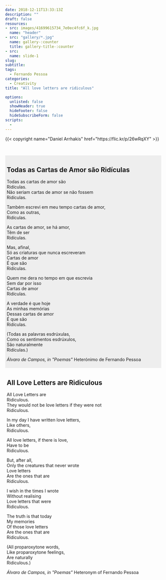 ```yaml
---
date: 2018-12-11T13:33:13Z
description: ""
draft: false
resources: 
- src: images/41699615734_7e0ec4fc6f_k.jpg
  name: "header"
- src: "gallery/*.jpg"
  name: gallery-:counter
  title: gallery-title-:counter
- src:
  name: slide-1
slug:
subtitle: 
tags: 
  - Fernando Pessoa
categories: 
  - Creativity
title: "All love letters are ridiculous"

options:
  unlisted: false
  showHeader: true
  hideFooter: false
  hideSubscribeForm: false
scripts:
  -
---
```


<div class="col-12 text-center">
  {{< copyright name="Daniel Arrhakis" href="https://flic.kr/p/26wRqXY" >}}
  <p>&nbsp;</p>
</div>

<div class="w-50 float-left" style="background-color: #eee; padding:5px;">

<h2 id="todas-as-cartas-de-amor-são-ridículas">Todas as Cartas de Amor são Ridículas</h2>

<p>Todas as cartas de amor são<br>
Ridículas.<br>
Não seriam cartas de amor se não fossem<br>
Ridículas.</p>

<p>Também escrevi em meu tempo cartas de amor,<br>
Como as outras,<br>
Ridículas.</p>

<p>As cartas de amor, se há amor,<br>
Têm de ser<br>
Ridículas.</p>

<p>Mas, afinal,<br>
Só as criaturas que nunca escreveram<br>
Cartas de amor<br>
É que são<br>
Ridículas.</p>

<p>Quem me dera no tempo em que escrevia<br>
Sem dar por isso<br>
Cartas de amor<br>
Ridículas.</p>

<p>A verdade é que hoje<br>
As minhas memórias<br>
Dessas cartas de amor<br>
É que são<br>
Ridículas.</p>

<p>(Todas as palavras esdrúxulas,<br>
Como os sentimentos esdrúxulos,<br>
São naturalmente<br>
Ridículas.)</p>

<p><em>Álvaro de Campos, in "Poemas"</em>
Heterónimo de Fernando Pessoa</p>
</div>


<div class="w-50 float-left" style="padding:5px;">

<h2 id="all-love-letters-are-ridiculous">All Love Letters are Ridiculous</h2>

<p>All Love Letters are<br>
Ridiculous.<br>
They would not be love letters if they were not<br>
Ridiculous.</p>

<p>In my day I have written love letters,<br>
Like others,<br>
Ridiculous.</p>

<p>All love letters, if there is love,<br>
Have to be<br>
Ridiculous.</p>

<p>But, after all,<br>
Only the creatures that never wrote<br>
Love letters<br>
Are the ones that are<br>
Ridiculous.</p>

<p>I wish in the times I wrote<br>
Without realising<br>
Love letters that were<br>
Ridiculous.</p>

<p>The truth is that today<br>
My memories<br>
Of those love letters<br>
Are the ones that are<br>
Ridiculous.</p>

<p>(All proparoxytone words, <br>
Like proparoxytone feelings,<br>
Are naturally<br>
Ridiculous.)</p>

<p><em>Álvaro de Campos, in "Poemas"</em>
Heteronym of Fernando Pessoa</p>
</div>